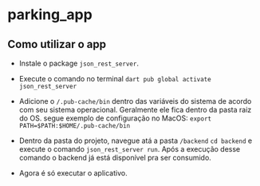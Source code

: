 # parking_app


## Como utilizar o app

 - Instale o package `json_rest_server`.

- Execute o comando no terminal `dart pub global activate json_rest_server`

- Adicione o `/.pub-cache/bin` dentro das variáveis do sistema de acordo com seu sistema operacional. Geralmente ele fica dentro da pasta raiz do OS. segue exemplo de configuração no MacOS: 
`export PATH=$PATH:$HOME/.pub-cache/bin`

- Dentro da pasta do projeto, navegue atá a pasta `/backend` `cd backend` e execute o comando `json_rest_server run`. Após a execução desse comando o backend já está disponível pra ser consumido.

- Agora é só executar o aplicativo.
